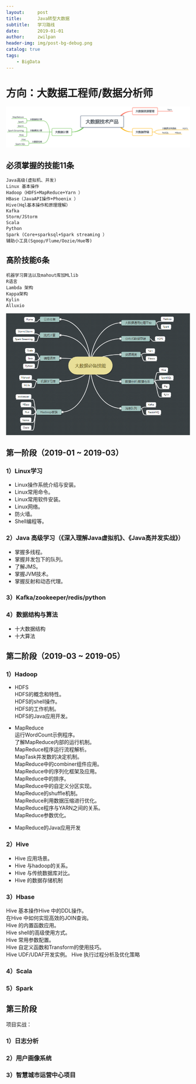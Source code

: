 ```yaml
---
layout:     post
title:      Java转型大数据
subtitle:   学习路线
date:       2019-01-01
author:     zwilpan
header-img: img/post-bg-debug.png
catalog: true
tags:
    - BigData
---
```


# 方向：大数据工程师/数据分析师

![avatar](/img/bigdatalearning.png)  
## 必须掌握的技能11条
    Java高级(虚拟机、并发)
    Linux 基本操作
    Hadoop（HDFS+MapReduce+Yarn ）
    HBase（JavaAPI操作+Phoenix ）
    Hive(Hql基本操作和原理理解）
    Kafka 
    Storm/JStorm
    Scala
    Python
    Spark (Core+sparksql+Spark streaming ）
    辅助小工具(Sqoop/Flume/Oozie/Hue等)

## 高阶技能6条
    机器学习算法以及mahout库加MLlib
    R语言
    Lambda 架构
    Kappa架构
    Kylin
    Alluxio

![avatar](/img/bigdata.png)  

## 第一阶段（2019-01 ~ 2019-03）
### 1）Linux学习
+ Linux操作系统介绍与安装。
+ Linux常用命令。
+ Linux常用软件安装。
+ Linux网络。
+ 防火墙。
+ Shell编程等。

### 2）Java 高级学习（《深入理解Java虚拟机》、《Java高并发实战》）
+ 掌握多线程。
+ 掌握并发包下的队列。
+ 了解JMS。
+ 掌握JVM技术。
+ 掌握反射和动态代理。

### 3）Kafka/zookeeper/redis/python

### 4）数据结构与算法
+ 十大数据结构
+ 十大算法

## 第二阶段（2019-03 ~ 2019-05）
### 1）Hadoop
+ HDFS  
    HDFS的概念和特性。  
    HDFS的shell操作。  
    HDFS的工作机制。  
    HDFS的Java应用开发。

+ MapReduce  
运行WordCount示例程序。  
了解MapReduce内部的运行机制。   
MapReduce程序运行流程解析。  
MapTask并发数的决定机制。  
MapReduce中的combiner组件应用。  
MapReduce中的序列化框架及应用。  
MapReduce中的排序。  
MapReduce中的自定义分区实现。  
MapReduce的shuffle机制。  
MapReduce利用数据压缩进行优化。  
MapReduce程序与YARN之间的关系。  
MapReduce参数优化。  
+ MapReduce的Java应用开发

###  2）Hive
+ Hive 应用场景。  
+ Hive 与hadoop的关系。  
+ Hive 与传统数据库对比。  
+ Hive 的数据存储机制

### 3）Hbase
Hive 基本操作Hive 中的DDL操作。  
在Hive 中如何实现高效的JOIN查询。  
Hive 的内置函数应用。  
Hive shell的高级使用方式。  
Hive 常用参数配置。  
Hive 自定义函数和Transform的使用技巧。  
Hive UDF/UDAF开发实例。
Hive 执行过程分析及优化策略


### 4）Scala

### 5）Spark


## 第三阶段
项目实战：  
### 1）日志分析  
### 2）用户画像系统 
### 3）智慧城市运营中心项目
